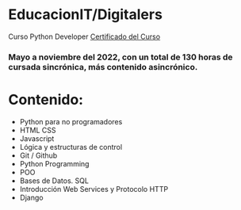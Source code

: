 # EducacionIT/Digitalers
Curso Python Developer 
[Certificado del Curso](https://github.com/Malvina989/EducacionITDigitalers/blob/main/CertificadoDigitalers.jpg)
### Mayo a noviembre del 2022, con un total de 130 horas de cursada sincrónica, más contenido asincrónico. 
# Contenido:
* Python para no programadores
* HTML CSS
* Javascript
* Lógica y estructuras de control
* Git / Github 
* Python Programming
* POO 
* Bases de Datos. SQL
* Introducción Web Services y Protocolo HTTP
* Django
